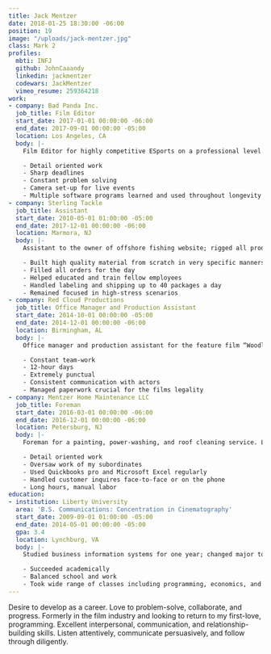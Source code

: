 ```yaml
---
title: Jack Mentzer
date: 2018-01-25 18:30:00 -06:00
position: 19
image: "/uploads/jack-mentzer.jpg"
class: Mark 2
profiles:
  mbti: INFJ
  github: JohnCaaandy
  linkedin: jackmentzer
  codewars: JackMentzer
  vimeo_resume: 259364218
work:
- company: Bad Panda Inc.
  job_title: Film Editor
  start_date: 2017-01-01 00:00:00 -06:00
  end_date: 2017-09-01 00:00:00 -05:00
  location: Los Angeles, CA
  body: |-
    Film Editor for highly competitive ESports on a professional level. Edited tournaments, interviews, live events, and in-game footage using Adobe Premiere Pro.

    - Detail oriented work
    - Sharp deadlines
    - Constant problem solving
    - Camera set-up for live events
    - Multiple software programs learned and used throughout longevity
- company: Sterling Tackle
  job_title: Assistant
  start_date: 2010-05-01 01:00:00 -05:00
  end_date: 2017-12-01 00:00:00 -06:00
  location: Marmora, NJ
  body: |-
    Assistant to the owner of offshore fishing website; rigged all production lures and processed orders, shipped orders, and maintained inventory.

    - Built high quality material from scratch in very specific manners
    - Filled all orders for the day
    - Helped educated and train fellow employees
    - Handled labeling and shipping up to 40 packages a day
    - Remained focused in high-stress scenarios
- company: Red Cloud Productions
  job_title: Office Manager and Production Assistant
  start_date: 2014-10-01 00:00:00 -05:00
  end_date: 2014-12-01 00:00:00 -06:00
  location: Birmingham, AL
  body: |-
    Office manager and production assistant for the feature film “Woodlawn”. Handled legal paperwork for all “extras” (background actors) on site and well as recruitment of said actors.

    - Constant team-work
    - 12-hour days
    - Extremely punctual
    - Consistent communication with actors
    - Managed paperwork crucial for the films legality
- company: Mentzer Home Maintenance LLC
  job_title: Foreman
  start_date: 2016-03-01 00:00:00 -06:00
  end_date: 2016-12-01 00:00:00 -06:00
  location: Petersburg, NJ
  body: |-
    Foreman for a painting, power-washing, and roof cleaning service. Led and completed several projects in the South Jersey area.

    - Detail oriented work
    - Oversaw work of my subordinates
    - Used Quickbooks pro and Microsoft Excel regularly
    - Handled customer inquires face-to-face or on the phone
    - Long hours, manual labor
education:
- institution: Liberty University
  area: 'B.S. Communications: Concentration in Cinematography'
  start_date: 2009-09-01 01:00:00 -05:00
  end_date: 2014-05-01 00:00:00 -05:00
  gpa: 3.4
  location: Lynchburg, VA
  body: |-
    Studied business information systems for one year; changed major to film and communications for remaining duration of education.

    - Succeeded academically
    - Balanced school and work
    - Took wide range of classes including programming, economics, and cinematography
---
```


Desire to develop as a career. Love to problem-solve, collaborate, and progress. Formerly in the film industry and looking to return to my first-love, programming. Excellent interpersonal, communication, and relationship-building skills.  Listen attentively, communicate persuasively, and follow through diligently.